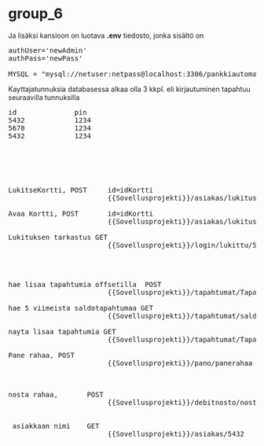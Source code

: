 # group_6

Ja lisäksi kansioon on luotava <b>.env</b> tiedosto, jonka sisältö on
<pre>
authUser='newAdmin'
authPass='newPass'

MYSQL = "mysql://netuser:netpass@localhost:3306/pankkiautomaatti"
</pre>

Kayttajatunnuksia databasessa alkaa olla 3 kkpl.
eli kirjautuminen tapahtuu seuraavilla tunnuksilla


<pre>
id              pin
5432            1234
5678            1234
5432            1234
</pre>

<pre>


                                                                             POST KOMENNOT
                                                               
                                                               
LukitseKortti, POST     id=idKortti
                        {{Sovellusprojekti}}/asiakas/lukitus                               id

Avaa Kortti, POST       id=idKortti
                        {{Sovellusprojekti}}/asiakas/lukitusavaa                           id
  
Lukituksen tarkastus GET   
                        {{Sovellusprojekti}}/login/lukittu/5678
    
    
                                                                     

hae lisaa tapahtumia offsetilla  POST
                        {{Sovellusprojekti}}/tapahtumat/TapahtumaLisaa               idKortti, offset, Tila1

hae 5 viimeista saldotapahtumaa GET
                        {{Sovellusprojekti}}/tapahtumat/saldotapahtuma/5432/0

nayta lisaa tapahtumia GET
                        {{Sovellusprojekti}}/tapahtumat/TapahtumaLisaa     

Pane rahaa, POST
                        {{Sovellusprojekti}}/pano/panerahaa                          idKortti, summa, Tila1



nosta rahaa,       POST   
                        {{Sovellusprojekti}}/debitnosto/nostarahaa                   bodyyn idKortti, summa


 asiakkaan nimi    GET   
                        {{Sovellusprojekti}}/asiakas/5432      
 
 </pre>
